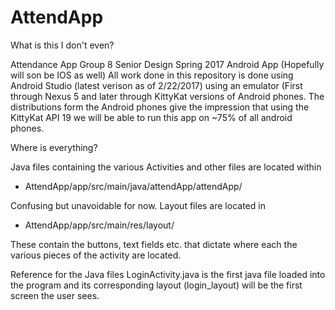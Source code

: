 # AttendApp
What is this I don't even?

  Attendance App Group 8 Senior Design Spring 2017 Android App (Hopefully will son be IOS as well)
  All work done in this repository is done using Android Studio (latest verison as of 2/22/2017) using an emulator (First through Nexus 5 and later through KittyKat versions of Android phones. The distributions form the Android phones give the impression that using the KittyKat API 19 we will be able to run this app on ~75% of all android phones.
  
Where is everything?

  Java files containing the various Activities and other files are located within
  * AttendApp/app/src/main/java/attendApp/attendApp/
  
Confusing but unavoidable for now.
  Layout files are located in 
  * AttendApp/app/src/main/res/layout/
  
These contain the buttons, text fields etc. that dictate where each the various pieces of the activity are located.
  
Reference for the Java files
  LoginActivity.java is the first java file loaded into the program and its corresponding layout (login_layout) will be the first screen the user sees.

